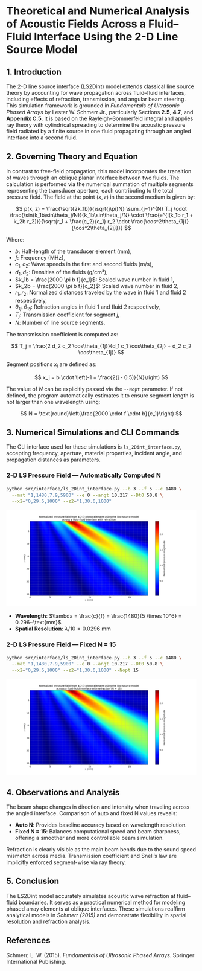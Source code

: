 # **Theoretical and Numerical Analysis of Acoustic Fields Across a Fluid–Fluid Interface Using the 2-D Line Source Model**

## 1. Introduction

The 2-D line source interface (LS2Dint) model extends classical line source theory by accounting for wave propagation across fluid–fluid interfaces, including effects of refraction, transmission, and angular beam steering. This simulation framework is grounded in *Fundamentals of Ultrasonic Phased Arrays* by Lester W. Schmerr Jr., particularly Sections **2.5**, **4.7**, and **Appendix C.5**. It is based on the Rayleigh–Sommerfeld integral and applies ray theory with cylindrical spreading to determine the acoustic pressure field radiated by a finite source in one fluid propagating through an angled interface into a second fluid.

## 2. Governing Theory and Equation

In contrast to free-field propagation, this model incorporates the transition of waves through an oblique planar interface between two fluids. The calculation is performed via the numerical summation of multiple segments representing the transducer aperture, each contributing to the total pressure field. The field at the point $(x, z)$ in the second medium is given by:

$$
p(x, z) = \frac{\sqrt{2k_1b}}{\sqrt{j\pi}N} \sum_{j=1}^{N} T_j \cdot \frac{\sin(k_1b\sin\theta_j/N)}{k_1b\sin\theta_j/N} \cdot \frac{e^{i(k_1b r_1 + k_2b r_2)}}{\sqrt{r_1 + \frac{c_2}{c_1} r_2 \cdot \frac{\cos^2\theta_{1j}}{\cos^2\theta_{2j}}}}
$$

Where:

- $b$: Half-length of the transducer element (mm),
- $f$: Frequency (MHz),
- $c_1, c_2$: Wave speeds in the first and second fluids (m/s),
- $d_1, d_2$: Densities of the fluids (g/cm³),
- $k_1b = \frac{2000 \pi b f}{c_1}$: Scaled wave number in fluid 1,
- $k_2b = \frac{2000 \pi b f}{c_2}$: Scaled wave number in fluid 2,
- $r_1, r_2$: Normalized distances traveled by the wave in fluid 1 and fluid 2 respectively,
- $\theta_{1j}, \theta_{2j}$: Refraction angles in fluid 1 and fluid 2 respectively,
- $T_j$: Transmission coefficient for segment $j$,
- $N$: Number of line source segments.

The transmission coefficient is computed as:

$$
T_j = \frac{2 d_2 c_2 \cos\theta_{1j}}{d_1 c_1 \cos\theta_{2j} + d_2 c_2 \cos\theta_{1j}}
$$

Segment positions $x_j$ are defined as:

$$
x_j = b \cdot \left(-1 + \frac{2(j - 0.5)}{N}\right)
$$

The value of $N$ can be explicitly passed via the `--Nopt` parameter. If not defined, the program automatically estimates it to ensure segment length is not larger than one wavelength using:

$$
N = \text{round}\left(\frac{2000 \cdot f \cdot b}{c_1}\right)
$$

## 3. Numerical Simulations and CLI Commands

The CLI interface used for these simulations is `ls_2Dint_interface.py`, accepting frequency, aperture, material properties, incident angle, and propagation distances as parameters.

### **2-D LS Pressure Field — Automatically Computed N**

```sh
python src/interface/ls_2Dint_interface.py --b 3 --f 5 --c 1480 \
  --mat "1,1480,7.9,5900" --e 0 --angt 10.217 --Dt0 50.8 \
  --x2="0,29.6,1000" --z2="1,30.6,1000"
```

![2D LS Field - Auto N](../../examples/figures/Line-Source_Model_2-D_piston_fluid-fluid_Nauto.png)

- **Wavelength**: $\lambda = \frac{c}{f} = \frac{1480}{5 \times 10^6} = 0.296~\text{mm}$
- **Spatial Resolution**: $\lambda / 10 = 0.0296~\text{mm}$

### **2-D LS Pressure Field — Fixed N = 15**

```sh
python src/interface/ls_2Dint_interface.py --b 3 --f 5 --c 1480 \
  --mat "1,1480,7.9,5900" --e 0 --angt 10.217 --Dt0 50.8 \
  --x2="0,29.6,1000" --z2="1,30.6,1000" --Nopt 15
```

![2D LS Field - N = 15](../../examples/figures/Line-Source_Model_2-D_piston_fluid-fluid_N15.png)

## 4. Observations and Analysis

The beam shape changes in direction and intensity when traveling across the angled interface. Comparison of auto and fixed N values reveals:

- **Auto N**: Provides baseline accuracy based on wavelength resolution.
- **Fixed N = 15**: Balances computational speed and beam sharpness, offering a smoother and more controllable beam simulation.

Refraction is clearly visible as the main beam bends due to the sound speed mismatch across media. Transmission coefficient and Snell’s law are implicitly enforced segment-wise via ray theory.

## 5. Conclusion

The LS2Dint model accurately simulates acoustic wave refraction at fluid–fluid boundaries. It serves as a practical numerical method for modeling phased array elements at oblique interfaces. These simulations reaffirm analytical models in *Schmerr (2015)* and demonstrate flexibility in spatial resolution and refraction analysis.

## References

Schmerr, L. W. (2015). *Fundamentals of Ultrasonic Phased Arrays*. Springer International Publishing.
